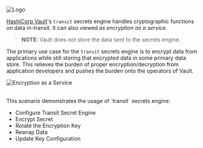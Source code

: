 <img src="https://education-yh.s3-us-west-2.amazonaws.com/Vault_Icon_FullColor.png" alt="Logo"/>

[HashiCorp Vault](https://www.vaultproject.io)'s `transit` secrets engine handles cryptographic functions on data in-transit. It can also viewed as _encryption as a service_.  

> **NOTE:** Vault does *not* store the data sent to the secrets engine.  

The primary use case for the `transit` secrets engine is to encrypt data from applications while still storing that encrypted data in some primary data store. This relieves the burden of proper encryption/decryption from application developers and pushes the burden onto the operators of Vault.

![Encryption as a Service](https://s3-us-west-1.amazonaws.com/education-yh/vault-encryption.png)

<br>
This scenario demonstrates the usage of `transit` secrets engine:

- Configure Transit Secret Engine
- Encrypt Secret
- Rotate the Encryption Key
- Rewrap Data
- Update Key Configuration
